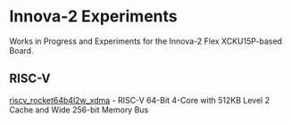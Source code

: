 # Innova-2 Experiments

Works in Progress and Experiments for the Innova-2 Flex XCKU15P-based Board.

## RISC-V

[riscv_rocket64b4l2w_xdma](riscv_rocket64b4l2w_xdma) - RISC-V 64-Bit 4-Core with 512KB Level 2 Cache and Wide 256-bit Memory Bus
